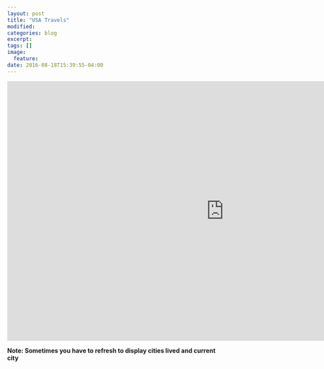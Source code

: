 ```yaml
---
layout: post
title: "USA Travels"
modified:
categories: blog
excerpt:
tags: []
image:
  feature:
date: 2016-08-18T15:39:55-04:00
---
```


<iframe width="1000" height="600" src="https://rawgit.com/vincentpham1991/bdde5f0ad54449717bacbf75b6eeee96/raw/f485f6347bf8b5087a562c382bd4401d2100439a/index.html" frameborder="0" scrolling="no" ></iframe>

__Note: Sometimes you have to refresh to display cities lived and current city__